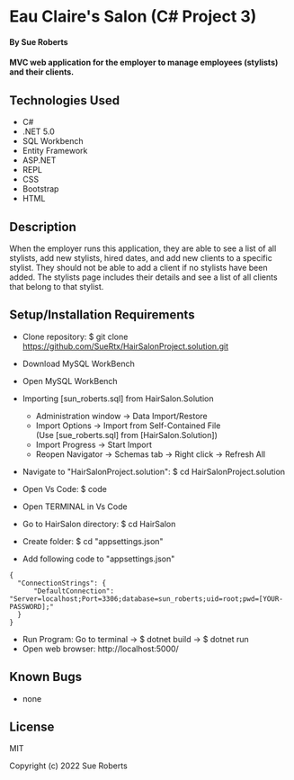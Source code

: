 # Eau Claire's Salon (C# Project 3)

#### By Sue Roberts

####  MVC web application for the employer to manage employees (stylists) and their clients.

## Technologies Used

* C#
* .NET 5.0
* SQL Workbench
* Entity Framework
* ASP.NET
* REPL
* CSS
* Bootstrap
* HTML

## Description

When the employer runs this application, they are able to see a list of all stylists, add new stylists, hired dates, and add new clients to a specific stylist. They should not be able to add a client if no stylists have been added. The stylists page  includes their details and see a list of all clients that belong to that stylist. 

## Setup/Installation Requirements

* Clone repository: $ git clone https://github.com/SueRtx/HairSalonProject.solution.git  
    
* Download MySQL WorkBench  
* Open MySQL WorkBench  
* Importing [sun_roberts.sql] from HairSalon.Solution     
  - Administration window → Data Import/Restore     
  - Import Options → Import from Self-Contained File    
    (Use [sue_roberts.sql] from [HairSalon.Solution])  
  - Import Progress → Start Import    
  - Reopen Navigator → Schemas tab → Right click → Refresh All   

* Navigate to "HairSalonProject.solution": $ cd HairSalonProject.solution
* Open Vs Code: $ code 
* Open TERMINAL in Vs Code
* Go to HairSalon directory:  $ cd HairSalon
* Create folder:  $ cd "appsettings.json"
* Add following code to "appsettings.json"
```
{
  "ConnectionStrings": {
      "DefaultConnection": "Server=localhost;Port=3306;database=sun_roberts;uid=root;pwd=[YOUR-PASSWORD];"
  }
}

```  
* Run Program: Go to terminal → $ dotnet build → $ dotnet run  
* Open web browser: http://localhost:5000/  

## Known Bugs

* none

## License

MIT

Copyright (c) 2022 Sue Roberts
